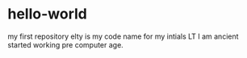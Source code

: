 # hello-world
my first repository
elty is my code name for my intials LT I am ancient started working pre computer age.
